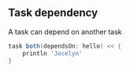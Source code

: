 ## Task dependency

A task can depend on another task

```groovy
task both(dependsOn: hello) << {
    println 'Jocelyn'
}
```

